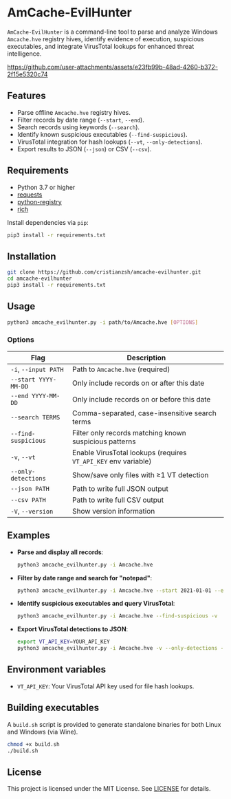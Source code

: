 # AmCache-EvilHunter

`AmCache-EvilHunter` is a command-line tool to parse and analyze Windows `Amcache.hve` registry hives, identify evidence of execution, suspicious executables, and integrate VirusTotal lookups for enhanced threat intelligence.

https://github.com/user-attachments/assets/e23fb99b-48ad-4260-b372-2f15e5320c74

## Features

* Parse offline `Amcache.hve` registry hives.
* Filter records by date range (`--start`, `--end`).
* Search records using keywords (`--search`).
* Identify known suspicious executables (`--find-suspicious`).
* VirusTotal integration for hash lookups (`--vt`, `--only-detections`).
* Export results to JSON (`--json`) or CSV (`--csv`).

## Requirements

* Python 3.7 or higher
* [requests](https://pypi.org/project/requests/)
* [python-registry](https://pypi.org/project/python-registry/)
* [rich](https://pypi.org/project/rich/)

Install dependencies via `pip`:

```bash
pip3 install -r requirements.txt
```

## Installation

```bash
git clone https://github.com/cristianzsh/amcache-evilhunter.git
cd amcache-evilhunter
pip3 install -r requirements.txt
```

## Usage

```bash
python3 amcache_evilhunter.py -i path/to/Amcache.hve [OPTIONS]
```

### Options

| Flag                 | Description                                                    |
| -------------------- | -------------------------------------------------------------- |
| `-i`, `--input PATH` | Path to `Amcache.hve` (required)                               |
| `--start YYYY-MM-DD` | Only include records on or after this date                     |
| `--end YYYY-MM-DD`   | Only include records on or before this date                    |
| `--search TERMS`     | Comma-separated, case-insensitive search terms                 |
| `--find-suspicious`  | Filter only records matching known suspicious patterns         |
| `-v`, `--vt`         | Enable VirusTotal lookups (requires `VT_API_KEY` env variable) |
| `--only-detections`  | Show/save only files with ≥1 VT detection                      |
| `--json PATH`        | Path to write full JSON output                                 |
| `--csv PATH`         | Path to write full CSV output                                  |
| `-V`, `--version`    | Show version information                                       |

## Examples

* **Parse and display all records**:

  ```bash
  python3 amcache_evilhunter.py -i Amcache.hve
  ```

* **Filter by date range and search for "notepad"**:

  ```bash
  python3 amcache_evilhunter.py -i Amcache.hve --start 2021-01-01 --end 2021-12-31 --search notepad
  ```

* **Identify suspicious executables and query VirusTotal**:

  ```bash
  python3 amcache_evilhunter.py -i Amcache.hve --find-suspicious -v
  ```

* **Export VirusTotal detections to JSON**:

  ```bash
  export VT_API_KEY=YOUR_API_KEY
  python3 amcache_evilhunter.py -i Amcache.hve -v --only-detections --json detections.json
  ```

## Environment variables

* `VT_API_KEY`: Your VirusTotal API key used for file hash lookups.

## Building executables

A `build.sh` script is provided to generate standalone binaries for both Linux and Windows (via Wine).

```bash
chmod +x build.sh
./build.sh
```

## License

This project is licensed under the MIT License. See [LICENSE](LICENSE) for details.

